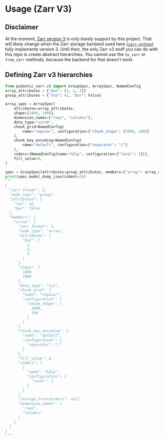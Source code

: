 # Usage (Zarr V3)

## Disclaimer

At the moment, [Zarr version 3](https://zarr-specs.readthedocs.io/en/latest/v3/core/v3.0.html) is only *barely* support by this project. That will likely
change when the Zarr storage backend used here ([`zarr-python`](https://zarr.readthedocs.io/en/stable/))
fully implements version 3. Until then, the only Zarr v3 stuff you can do with this repo
is create abstract hierarchies. You cannot use the `to_zarr` or `from_zarr` methods, because
the backend for that doesn't exist.


## Defining Zarr v3 hierarchies

```python
from pydantic_zarr.v3 import GroupSpec, ArraySpec, NamedConfig
array_attributes = {"baz": [1, 2, 3]}
group_attributes = {"foo": 42, "bar": False}

array_spec = ArraySpec(
    attributes=array_attributes,
    shape=[1000, 1000],
    dimension_names=["rows", "columns"],
    data_type="uint8",
    chunk_grid=NamedConfig(
        name="regular", configuration={"chunk_shape": [1000, 100]}
    ),
    chunk_key_encoding=NamedConfig(
        name="default", configuration={"separator": "/"}
    ),
    codecs=[NamedConfig(name="GZip", configuration={"level": 1})],
    fill_value=0,
)

spec = GroupSpec(attributes=group_attributes, members={"array": array_spec})
print(spec.model_dump_json(indent=2))
"""
{
  "zarr_format": 3,
  "node_type": "group",
  "attributes": {
    "foo": 42,
    "bar": false
  },
  "members": {
    "array": {
      "zarr_format": 3,
      "node_type": "array",
      "attributes": {
        "baz": [
          1,
          2,
          3
        ]
      },
      "shape": [
        1000,
        1000
      ],
      "data_type": "|u1",
      "chunk_grid": {
        "name": "regular",
        "configuration": {
          "chunk_shape": [
            1000,
            100
          ]
        }
      },
      "chunk_key_encoding": {
        "name": "default",
        "configuration": {
          "separator": "/"
        }
      },
      "fill_value": 0,
      "codecs": [
        {
          "name": "GZip",
          "configuration": {
            "level": 1
          }
        }
      ],
      "storage_transformers": null,
      "dimension_names": [
        "rows",
        "columns"
      ]
    }
  }
}
"""
```